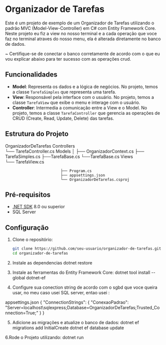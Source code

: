 # Organizador de Tarefas

Este é um projeto de exemplo de um Organizador de Tarefas utilizando o padrão MVC (Model-View-Controller) em C# com Entity Framework Core.
Neste projeto eu fiz a view no nosso terminal e a cada operação que voce faz no terminal atraves do nosso menu, ela é alterada diretamente no banco de dados.

~ Certifique-se de conectar o banco corretamente de acordo com o que eu vou explicar abaixo para ter sucesso com as operações crud.


## Funcionalidades

- **Model**: Representa os dados e a lógica de negócios. No projeto, temos a classe `TarefaSimples` que representa uma tarefa.
- **View**: Responsável pela interface com o usuário. No projeto, temos a classe `TarefaView` que exibe o menu e interage com o usuário.
- **Controller**: Intermedia a comunicação entre a View e o Model. No projeto, temos a classe `TarefaController` que gerencia as operações de CRUD (Create, Read, Update, Delete) das tarefas.

## Estrutura do Projeto

OrganizadorDeTarefas
 Controllers        
 └── TarefaController.cs 
             Models │ 
                ├── OrganizadorContext.cs
                ├── TarefaSimples.cs 
                ├──TarefaBase.cs
                └──TarefaBase.cs
                   Views  
                    └── TarefaView.cs 
                            
                             ├── Program.cs 
                             ├── appsettings.json 
                             └── OrganizadorDeTarefas.csproj

## Pré-requisitos

- [.NET SDK](https://dotnet.microsoft.com/download) 8.0 ou superior
- SQL Server

## Configuração

1. Clone o repositório:

   ```sh
   git clone https://github.com/seu-usuario/organizador-de-tarefas.git
   cd organizador-de-tarefas


2. Instale as dependencias
    dotnet restore


3. Instale as ferramentas do Entity Framework Core:
    dotnet tool install --global dotnet-ef


4. Configure sua conection string de acordo com o sgbd que voce queira usar, no meu caso usei SQL server, entao usei : 

appsettings.json
    {
  "ConnectionStrings": {
    "ConexaoPadrao": "Server=localhost\\sqlexpress;Database=OrganizadorDeTarefas;Trusted_Connection=True;"
  }
}


5. Adicione as migrações e atualize o banco de dados:
    dotnet ef migrations add InitialCreate
    dotnet ef database update
    

6.Rode o Projeto utilizando:
    dotnet run